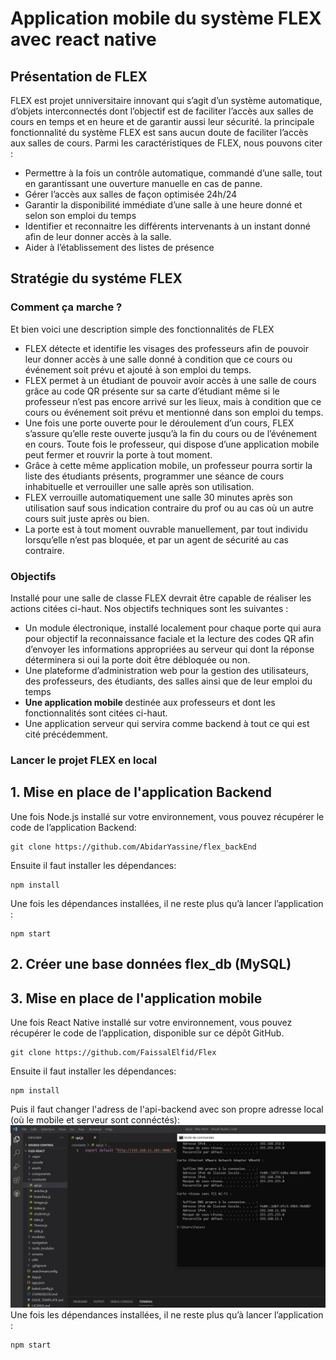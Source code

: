 # Application mobile du système FLEX avec react native
## Présentation de FLEX
FLEX est projet unniversitaire innovant qui s’agit d’un système automatique,
d’objets interconnectés dont l’objectif est de faciliter l’accès aux salles de
cours en temps et en heure et de garantir aussi leur sécurité.
la principale fonctionnalité du système FLEX est sans aucun doute de faciliter l’accès aux salles de cours.
Parmi les caractéristiques de FLEX, nous pouvons citer :
* Permettre à la fois un contrôle automatique, commandé d’une salle,
tout en garantissant une ouverture manuelle en cas de panne.
* Gérer l’accès aux salles de façon optimisée 24h/24
* Garantir la disponibilité immédiate d’une salle à une heure donné et selon son emploi du temps
* Identifier et reconnaitre les différents intervenants à un instant donné afin de leur donner accès à la salle.
* Aider à l’établissement des listes de présence

## Stratégie du systéme FLEX
### Comment ça marche ?
Et bien voici une description simple des fonctionnalités de FLEX
* FLEX détecte et identifie les visages des professeurs afin de pouvoir
leur donner accès à une salle donné à condition que ce cours ou
événement soit prévu et ajouté à son emploi du temps.
* FLEX permet à un étudiant de pouvoir avoir accès à une salle de
cours grâce au code QR présente sur sa carte d’étudiant même si le
professeur n’est pas encore arrivé sur les lieux, mais à condition que
ce cours ou événement soit prévu et mentionné dans son emploi du
temps.
* Une fois une porte ouverte pour le déroulement d’un cours, FLEX
s’assure qu’elle reste ouverte jusqu’à la fin du cours ou de l’événement
en cours. Toute fois le professeur, qui dispose d’une application
mobile peut fermer et rouvrir la porte à tout moment.
* Grâce à cette même application mobile, un professeur pourra sortir la
liste des étudiants présents, programmer une séance de cours
inhabituelle et verrouiller une salle après son utilisation.
* FLEX verrouille automatiquement une salle 30 minutes après son
utilisation sauf sous indication contraire du prof ou au cas où un
autre cours suit juste après ou bien.
* La porte est à tout moment ouvrable manuellement, par tout individu
lorsqu’elle n’est pas bloquée, et par un agent de sécurité au cas
contraire.
 ### Objectifs
 Installé pour une salle de classe FLEX devrait être capable de réaliser
les actions citées ci-haut.
Nos objectifs techniques sont les suivantes :
* Un module électronique, installé localement pour chaque porte qui
aura pour objectif la reconnaissance faciale et la lecture des codes
QR afin d’envoyer les informations appropriées au serveur qui
dont la réponse déterminera si oui la porte doit être débloquée ou
non.
* Une plateforme d’administration web pour la gestion des
utilisateurs, des professeurs, des étudiants, des salles ainsi que de
leur emploi du temps
* <b>Une application mobile </b> destinée aux professeurs et dont les
fonctionnalités sont citées ci-haut.
* Une application serveur qui servira comme backend à tout ce qui
est cité précédemment.
### Lancer le projet FLEX en local
## 1. Mise en place de l'application Backend
Une fois Node.js installé sur votre environnement, vous pouvez récupérer le code de l’application Backend:

```
git clone https://github.com/AbidarYassine/flex_backEnd
```
Ensuite il faut installer les dépendances:


```
npm install
```

Une fois les dépendances installées, il ne reste plus qu’à lancer l’application :

```
npm start
```
## 2. Créer une base données flex_db (MySQL)
## 3. Mise en place de l'application mobile
Une fois React Native installé sur votre environnement, vous pouvez récupérer le code de l’application, disponible sur ce dépôt GitHub.

```
git clone https://github.com/FaissalElfid/Flex
```
Ensuite il faut installer les dépendances:

```
npm install
```
Puis il faut changer l'adress de l'api-backend avec son propre adresse local (où le mobile et serveur sont connéctés):
<br>
![plot](./assets/screenshots/capture_api_url.jpg)
<br>
Une fois les dépendances installées, il ne reste plus qu’à lancer l’application :

```
npm start
```